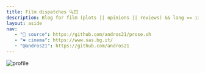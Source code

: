 ```yaml
---
title: Film dispatches 🔍🎞️
description: Blog for film (plots || opinions || reviews) && lang == 🇮🇹
layout: aside
nav:
   - "📂 source": https://github.com/andros21/prose.sh
   - "❤️ cinema": https://www.sas.bg.it/
   - "@andros21": https://github.com/andros21
---
```


![profile](/profile.png)
